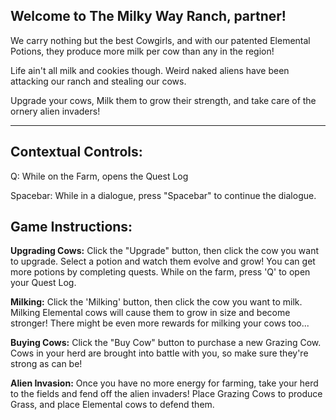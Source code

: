 ## Welcome to The Milky Way Ranch, partner!

We carry nothing but the best Cowgirls, and with our patented Elemental Potions, they produce more milk per cow than any in the region!

Life ain't all milk and cookies though. Weird naked aliens have been attacking our ranch and stealing our cows.

Upgrade your cows, Milk them to grow their strength, and take care of the ornery alien invaders!

--------

## Contextual Controls:
Q: While on the Farm, opens the Quest Log

Spacebar: While in a dialogue, press "Spacebar" to continue the dialogue.



## Game Instructions:
**Upgrading Cows:** Click the "Upgrade" button, then click the cow you want to upgrade. Select a potion and watch them evolve and grow! You can get more potions by completing quests. While on the farm, press 'Q' to open your Quest Log.

**Milking:** Click the 'Milking' button, then click the cow you want to milk. Milking Elemental cows will cause them to grow in size and become stronger! There might be even more rewards for milking your cows too...

**Buying Cows:** Click the "Buy Cow" button to purchase a new Grazing Cow. Cows in your herd are brought into battle with you, so make sure they're strong as can be!

**Alien Invasion:** Once you have no more energy for farming, take your herd to the fields and fend off the alien invaders! Place Grazing Cows to produce Grass, and place Elemental cows to defend them.
